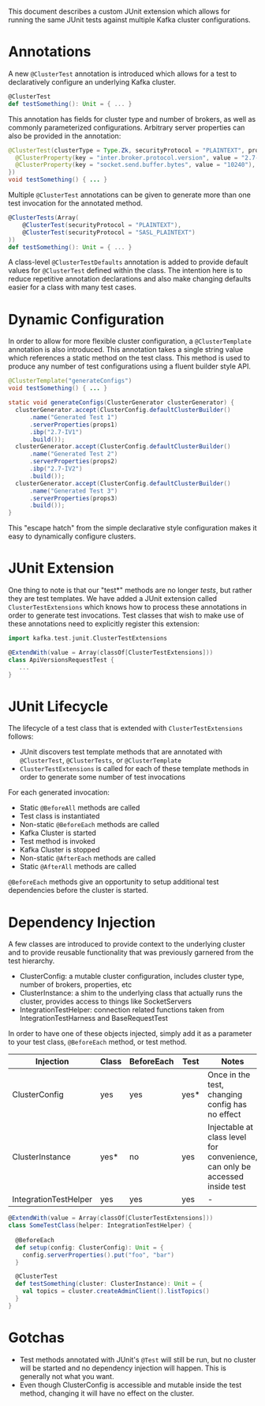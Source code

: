 This document describes a custom JUnit extension which allows for running the same JUnit tests against multiple Kafka
cluster configurations.

# Annotations

A new `@ClusterTest` annotation is introduced which allows for a test to declaratively configure an underlying Kafka
cluster.

```scala
@ClusterTest
def testSomething(): Unit = { ... }
```

This annotation has fields for cluster type and number of brokers, as well as commonly parameterized configurations.
Arbitrary server properties can also be provided in the annotation:

```java
@ClusterTest(clusterType = Type.Zk, securityProtocol = "PLAINTEXT", properties = {
  @ClusterProperty(key = "inter.broker.protocol.version", value = "2.7-IV2"),
  @ClusterProperty(key = "socket.send.buffer.bytes", value = "10240"),
})
void testSomething() { ... }
```

Multiple `@ClusterTest` annotations can be given to generate more than one test invocation for the annotated method.

```scala
@ClusterTests(Array(
    @ClusterTest(securityProtocol = "PLAINTEXT"),
    @ClusterTest(securityProtocol = "SASL_PLAINTEXT")
))
def testSomething(): Unit = { ... }
```

A class-level `@ClusterTestDefaults` annotation is added to provide default values for `@ClusterTest` defined within
the class. The intention here is to reduce repetitive annotation declarations and also make changing defaults easier
for a class with many test cases.

# Dynamic Configuration

In order to allow for more flexible cluster configuration, a `@ClusterTemplate` annotation is also introduced. This
annotation takes a single string value which references a static method on the test class. This method is used to
produce any number of test configurations using a fluent builder style API.

```java
@ClusterTemplate("generateConfigs")
void testSomething() { ... }

static void generateConfigs(ClusterGenerator clusterGenerator) {
  clusterGenerator.accept(ClusterConfig.defaultClusterBuilder()
      .name("Generated Test 1")
      .serverProperties(props1)
      .ibp("2.7-IV1")
      .build());
  clusterGenerator.accept(ClusterConfig.defaultClusterBuilder()
      .name("Generated Test 2")
      .serverProperties(props2)
      .ibp("2.7-IV2")
      .build());
  clusterGenerator.accept(ClusterConfig.defaultClusterBuilder()
      .name("Generated Test 3")
      .serverProperties(props3)
      .build());
}
```

This "escape hatch" from the simple declarative style configuration makes it easy to dynamically configure clusters.

# JUnit Extension

One thing to note is that our "test*" methods are no longer _tests_, but rather they are test templates. We have added
a JUnit extension called `ClusterTestExtensions` which knows how to process these annotations in order to generate test
invocations. Test classes that wish to make use of these annotations need to explicitly register this extension:

```scala
import kafka.test.junit.ClusterTestExtensions

@ExtendWith(value = Array(classOf[ClusterTestExtensions]))
class ApiVersionsRequestTest {
   ...
}
```

# JUnit Lifecycle

The lifecycle of a test class that is extended with `ClusterTestExtensions` follows:

* JUnit discovers test template methods that are annotated with `@ClusterTest`, `@ClusterTests`, or `@ClusterTemplate`
* `ClusterTestExtensions` is called for each of these template methods in order to generate some number of test
  invocations

For each generated invocation:

* Static `@BeforeAll` methods are called
* Test class is instantiated
* Non-static `@BeforeEach` methods are called
* Kafka Cluster is started
* Test method is invoked
* Kafka Cluster is stopped
* Non-static `@AfterEach` methods are called
* Static `@AfterAll` methods are called

`@BeforeEach` methods give an opportunity to setup additional test dependencies before the cluster is started.

# Dependency Injection

A few classes are introduced to provide context to the underlying cluster and to provide reusable functionality that was
previously garnered from the test hierarchy.

* ClusterConfig: a mutable cluster configuration, includes cluster type, number of brokers, properties, etc
* ClusterInstance: a shim to the underlying class that actually runs the cluster, provides access to things like
  SocketServers
* IntegrationTestHelper: connection related functions taken from IntegrationTestHarness and BaseRequestTest

In order to have one of these objects injected, simply add it as a parameter to your test class, `@BeforeEach` method,
or test method.

| Injection             | Class | BeforeEach | Test | Notes                                                                       
|-----------------------|-------|------------|------|-----------------------------------------------------------------------------|
| ClusterConfig         | yes   | yes        | yes* | Once in the test, changing config has no effect                             |
| ClusterInstance       | yes*  | no         | yes  | Injectable at class level for convenience, can only be accessed inside test |
| IntegrationTestHelper | yes   | yes        | yes  | -                                                                           |

```scala
@ExtendWith(value = Array(classOf[ClusterTestExtensions]))
class SomeTestClass(helper: IntegrationTestHelper) {
 
  @BeforeEach
  def setup(config: ClusterConfig): Unit = {
    config.serverProperties().put("foo", "bar")
  }

  @ClusterTest
  def testSomething(cluster: ClusterInstance): Unit = {
    val topics = cluster.createAdminClient().listTopics()
  }
}
```

# Gotchas

* Test methods annotated with JUnit's `@Test` will still be run, but no cluster will be started and no dependency
  injection will happen. This is generally not what you want.
* Even though ClusterConfig is accessible and mutable inside the test method, changing it will have no effect on the
  cluster.
